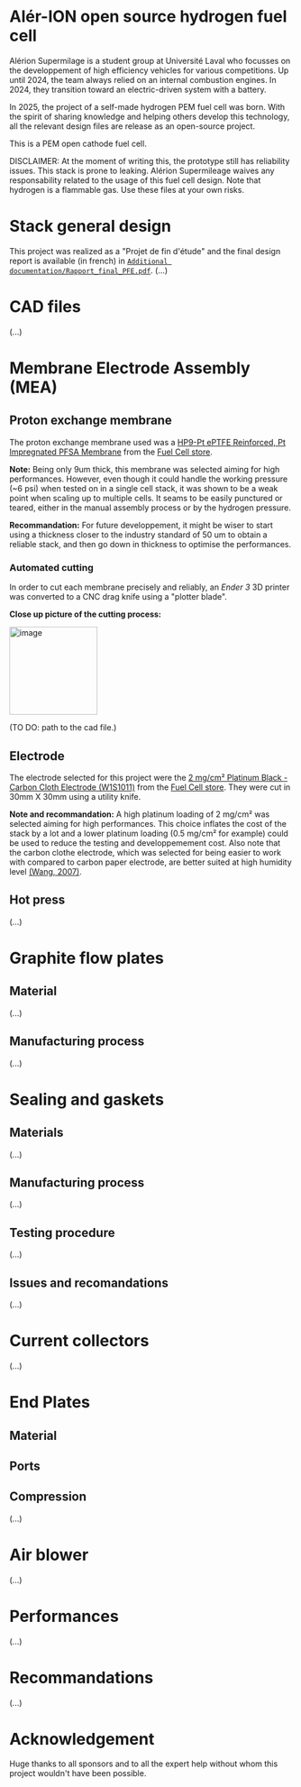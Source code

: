 # Alér-ION open source hydrogen fuel cell
Alérion Supermilage is a student group at Université Laval who focusses on the developpement of high efficiency vehicles for various competitions. Up until 2024, the team always relied on an internal combustion engines. In 2024, they transition toward an electric-driven system with a battery.

In 2025, the project of a self-made hydrogen PEM fuel cell was born. With the spirit of sharing knowledge and helping others develop this technology, all the relevant design files are release as an open-source project.

This is a PEM open cathode fuel cell.

DISCLAIMER: At the moment of writing this, the prototype still has reliability issues. This stack is prone to leaking. Alérion Supermileage waives any responsability related to the usage of this fuel cell design. Note that hydrogen is a flammable gas. Use these files at your own risks.

# Stack general design
This project was realized as a "Projet de fin d'étude" and the final design report is available (in french) in [`Additional documentation/Rapport_final_PFE.pdf`](https://github.com/Alerion-SuperMileage-UL/ALER-ION-open-source-fuel-cell/blob/f2cdef219edfe725619d7147de9b8b1a14c1f4f9/Additional%20documentation/Rapport_final_PFE.pdf). 
(...)

# CAD files
(...)

# Membrane Electrode Assembly (MEA)
## Proton exchange membrane
The proton exchange membrane used was a [HP9-Pt ePTFE Reinforced, Pt Impregnated PFSA Membrane](https://www.fuelcellstore.com/eptfe-reinforced-pfsa-membrane-9-microns-pt-impregnated?search=78010010) from the [Fuel Cell store](www.fuelcellstore.com).

**Note:** Being only 9um thick, this membrane was selected aiming for high performances. However, even though it could handle the working pressure (~6 psi) when tested on in a single cell stack, it was shown to be a weak point when scaling up to multiple cells. It seams to be easily punctured or teared, either in the manual assembly process or by the hydrogen pressure. 

**Recommandation:** For future developpement, it might be wiser to start using a thickness closer to the industry standard of 50 um to obtain a reliable stack, and then go down in thickness to optimise the performances.

### Automated cutting
In order to cut each membrane precisely and reliably, an *Ender 3* 3D printer was converted to a CNC drag knife using a "plotter blade".

**Close up picture of the cutting process:**

<img width="156" alt="image" src="https://github.com/user-attachments/assets/7160e051-dac2-477e-b382-158644859551" />

(TO DO: path to the cad file.)



## Electrode

The electrode selected for this project were the [2 mg/cm² Platinum Black - Carbon Cloth Electrode (W1S1011)](https://www.fuelcellstore.com/carbon-cloth-2-ptb-gas-diffusion-electrode-w1s1011?search=11060067) from the [Fuel Cell store](www.fuelcellstore.com). They were cut in 30mm X 30mm using a utility knife.

**Note and recommandation:** A high platinum loading of 2 mg/cm² was selected aiming for high performances. This choice inflates the cost of the stack by a lot and a lower platinum loading (0.5 mg/cm² for example) could be used to reduce the testing and developpemement cost. Also note that the carbon clothe electrode, which was selected for being easier to work with compared to carbon paper electrode, are better suited at high humidity level [(Wang, 2007)](https://doi.org/10.1016/j.electacta.2006.11.012).

## Hot press
(...)

# Graphite flow plates
## Material
(...)
## Manufacturing process
(...)

# Sealing and gaskets 
## Materials
(...)
## Manufacturing process
(...)
## Testing procedure
(...)
## Issues and recomandations
(...)

# Current collectors
(...)
# End Plates
## Material
## Ports
## Compression
(...)

# Air blower
(...)
# Performances
(...)

# Recommandations
(...)
# Acknowledgement
Huge thanks to all sponsors and to all the expert help without whom this project wouldn't have been possible.

